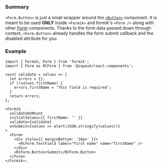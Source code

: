 ### Summary

`<Form.Button>` is just a small wrapper around the [`<Button>`](#/Components/Atoms/Button) component. It is meant to be used **ONLY** inside `<Formik>` and formik's `<Form />` along with other [Form](#/Organisms/Form) components. Thanks to the form data passed down through context, `<Form.Button>` already handles the form submit callback and the disabled attribute for you.

### Example

```tsx
import { Formik, Form } from 'formik';
import { Form as RCForm } from '@zopauk/react-components';

const validate = values => {
  let errors = {};
  if (!values.firstName) {
    errors.firstName = 'This field is required';
  }
  return errors;
};

<Formik
  validateOnMount
  initialValues={{ firstName: '' }}
  validate={validate}
  onSubmit={values => alert(JSON.stringify(values))}
>
  <Form>
    <div style={{ marginBottom: '16px' }}>
      <RCForm.TextField label="First name" name="firstName" />
    </div>
    <RCForm.Button>Submit</RCForm.Button>
  </Form>
</Formik>;
```
